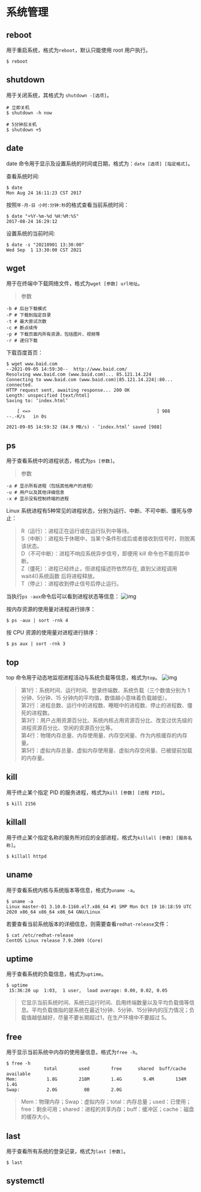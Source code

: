 # 系统管理

## reboot
用于重启系统，格式为`reboot`，默认只能使用 root 用户执行。
```shell
$ reboot
```

## shutdown
用于关闭系统，其格式为 `shutdown -[选项]`。
```shell
# 立即关机
$ shutdown -h now

# 5分钟后关机
$ shutdown +5 
```

## date
date 命令用于显示及设置系统的时间或日期，格式为：`date [选项] [指定格式]`。

查看系统时间:
```shell
$ date
Mon Aug 24 16:11:23 CST 2017
```
按照`年-月-日 小时:分钟:秒`的格式查看当前系统时间：
```shell
$ date "+%Y-%m-%d %H:%M:%S"
2017-08-24 16:29:12
```
设置系统的当前时间:
```shell
$ date -s "20210901 13:30:00"
Wed Sep  1 13:30:00 CST 2021
```

## wget
用于在终端中下载网络文件，格式为`wget [参数] url地址`。
> 参数
```shell
-b # 后台下载模式
-P # 下载到指定目录
-t # 最大尝试次数
-c # 断点续传
-p # 下载页面内所有资源，包括图片、视频等
-r # 递归下载
```
下载百度首页：
```shell
$ wget www.baid.com
--2021-09-05 14:59:30--  http://www.baid.com/
Resolving www.baid.com (www.baid.com)... 85.121.14.224
Connecting to www.baid.com (www.baid.com)|85.121.14.224|:80... connected.
HTTP request sent, awaiting response... 200 OK
Length: unspecified [text/html]
Saving to: ‘index.html’

    [ <=>                                               ] 988         --.-K/s   in 0s

2021-09-05 14:59:32 (84.9 MB/s) - ‘index.html’ saved [988]
```

## ps
用于查看系统中的进程状态，格式为`ps [参数]`。
> 参数
```shell
-a # 显示所有进程（包括其他用户的进程）
-u # 用户以及其他详细信息
-x # 显示没有控制终端的进程
```
Linux 系统进程有5种常见的进程状态，分别为运行、中断、不可中断、僵死与停止：
>R（运行）：进程正在运行或在运行队列中等待。
<br>S（中断）：进程处于休眠中，当某个条件形成后或者接收到信号时，则脱离该状态。
<br>D（不可中断）：进程不响应系统异步信号，即便用 kill 命令也不能将其中断。
<br>Z（僵死）：进程已经终止，但进程描述符依然存在, 直到父进程调用 wait4()系统函数
后将进程释放。
<br>T（停止）：进程收到停止信号后停止运行。

当执行`ps -aux`命令后可以看到进程状态等信息：
![img](/ps.png)

按内存资源的使用量对进程进行排序：
```shell
$ ps -aux | sort -rnk 4
```
按 CPU 资源的使用量对进程进行排序：
```shell
$ ps aux | sort -rnk 3
```

## top
top 命令用于动态地监视进程活动与系统负载等信息，格式为`top`。
![img](/top.png)
>第1行：系统时间、运行时间、登录终端数、系统负载（三个数值分别为 1 分钟、5分钟、15 分钟内的平均值，数值越小意味着负载越低）。
<br>第2行：进程总数、运行中的进程数、睡眠中的进程数、停止的进程数、僵死的进程数。
<br>第3行：用户占用资源百分比、系统内核占用资源百分比、改变过优先级的进程资源百分比、空闲的资源百分比等。
<br>第4行：物理内存总量、内存使用量、内存空闲量、作为内核缓存的内存量。
<br>第5行：虚拟内存总量、虚拟内存使用量、虚拟内存空闲量、已被提前加载的内存量。

## kill
用于终止某个指定 PID 的服务进程，格式为`kill [参数] [进程 PID]`。
```shell
$ kill 2156
```

## killall
用于终止某个指定名称的服务所对应的全部进程，格式为`killall [参数] [服务名称]`。
```shell
$ killall httpd
```

## uname
用于查看系统内核与系统版本等信息，格式为`uname -a`。
```shell
$ uname -a
Linux master-01 3.10.0-1160.el7.x86_64 #1 SMP Mon Oct 19 16:18:59 UTC 2020 x86_64 x86_64 x86_64 GNU/Linux
```
若要查看当前系统版本的详细信息，则需要查看`redhat-release`文件：
```shell
$ cat /etc/redhat-release
CentOS Linux release 7.9.2009 (Core)
```

## uptime
用于查看系统的负载信息，格式为`uptime`。
```shell
$ uptime
 15:36:20 up  1:03,  1 user,  load average: 0.00, 0.02, 0.05
```
>它显示当前系统时间、系统已运行时间、启用终端数量以及平均负载值等信息。平均负载值指的是系统在最近1分钟、5分钟、15分钟内的压力情况；负载值越低越好，尽量不要长期超过1，在生产环境中不要超过 5。

## free
用于显示当前系统中内存的使用量信息，格式为`free -h`。
```shell
$ free -h
              total        used        free      shared  buff/cache   available
Mem:           1.8G        218M        1.4G        9.4M        134M        1.4G
Swap:          2.0G          0B        2.0G
```
> Mem：物理内存；Swap：虚拟内存；total：内存总量；used：已使用；free：剩余可用；shared：进程的共享内存；buff：缓冲区；cache：磁盘的缓存大小。

## last
用于查看所有系统的登录记录，格式为`last [参数]`。
```shell
$ last
```

## systemctl